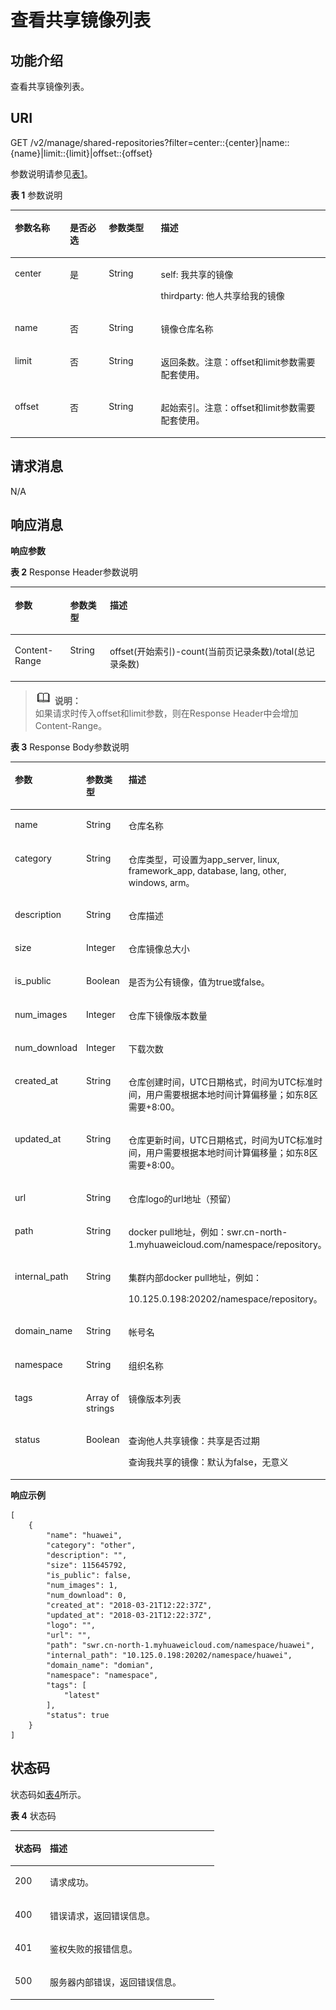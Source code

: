 # 查看共享镜像列表<a name="swr_02_0075"></a>

## 功能介绍<a name="section563520319418"></a>

查看共享镜像列表。

## URI<a name="section84235172429"></a>

GET /v2/manage/shared-repositories?filter=center::\{center\}|name::\{name\}|limit::\{limit\}|offset::\{offset\}

参数说明请参见[表1](#table591824984318)。

**表 1**  参数说明

<a name="table591824984318"></a>
<table><thead align="left"><tr id="row1997534904312"><th class="cellrowborder" valign="top" width="17.47%" id="mcps1.2.5.1.1"><p id="p14975114984317"><a name="p14975114984317"></a><a name="p14975114984317"></a>参数名称</p>
</th>
<th class="cellrowborder" valign="top" width="12.35%" id="mcps1.2.5.1.2"><p id="p997713492436"><a name="p997713492436"></a><a name="p997713492436"></a>是否必选</p>
</th>
<th class="cellrowborder" valign="top" width="16.53%" id="mcps1.2.5.1.3"><p id="p4845145816388"><a name="p4845145816388"></a><a name="p4845145816388"></a>参数类型</p>
</th>
<th class="cellrowborder" valign="top" width="53.65%" id="mcps1.2.5.1.4"><p id="p9977144910431"><a name="p9977144910431"></a><a name="p9977144910431"></a>描述</p>
</th>
</tr>
</thead>
<tbody><tr id="row12977154917431"><td class="cellrowborder" valign="top" width="17.47%" headers="mcps1.2.5.1.1 "><p id="p1197784911430"><a name="p1197784911430"></a><a name="p1197784911430"></a>center</p>
</td>
<td class="cellrowborder" valign="top" width="12.35%" headers="mcps1.2.5.1.2 "><p id="p119771449134311"><a name="p119771449134311"></a><a name="p119771449134311"></a>是</p>
</td>
<td class="cellrowborder" valign="top" width="16.53%" headers="mcps1.2.5.1.3 "><p id="p065414567"><a name="p065414567"></a><a name="p065414567"></a>String</p>
</td>
<td class="cellrowborder" valign="top" width="53.65%" headers="mcps1.2.5.1.4 "><p id="p19977144954320"><a name="p19977144954320"></a><a name="p19977144954320"></a>self: 我共享的镜像</p>
<p id="p168172411540"><a name="p168172411540"></a><a name="p168172411540"></a>thirdparty: 他人共享给我的镜像</p>
</td>
</tr>
<tr id="row13901011165316"><td class="cellrowborder" valign="top" width="17.47%" headers="mcps1.2.5.1.1 "><p id="p139779499438"><a name="p139779499438"></a><a name="p139779499438"></a>name</p>
</td>
<td class="cellrowborder" valign="top" width="12.35%" headers="mcps1.2.5.1.2 "><p id="p18977449104318"><a name="p18977449104318"></a><a name="p18977449104318"></a>否</p>
</td>
<td class="cellrowborder" valign="top" width="16.53%" headers="mcps1.2.5.1.3 "><p id="p14478120151219"><a name="p14478120151219"></a><a name="p14478120151219"></a>String</p>
</td>
<td class="cellrowborder" valign="top" width="53.65%" headers="mcps1.2.5.1.4 "><p id="p1197784915436"><a name="p1197784915436"></a><a name="p1197784915436"></a>镜像仓库名称</p>
</td>
</tr>
<tr id="row1297710495438"><td class="cellrowborder" valign="top" width="17.47%" headers="mcps1.2.5.1.1 "><p id="p1992562395311"><a name="p1992562395311"></a><a name="p1992562395311"></a>limit</p>
</td>
<td class="cellrowborder" valign="top" width="12.35%" headers="mcps1.2.5.1.2 "><p id="p16101155163513"><a name="p16101155163513"></a><a name="p16101155163513"></a>否</p>
</td>
<td class="cellrowborder" valign="top" width="16.53%" headers="mcps1.2.5.1.3 "><p id="p1722912301213"><a name="p1722912301213"></a><a name="p1722912301213"></a>String</p>
</td>
<td class="cellrowborder" valign="top" width="53.65%" headers="mcps1.2.5.1.4 "><p id="p14899423155320"><a name="p14899423155320"></a><a name="p14899423155320"></a>返回条数。注意：offset和limit参数需要配套使用。</p>
</td>
</tr>
<tr id="row1094719159531"><td class="cellrowborder" valign="top" width="17.47%" headers="mcps1.2.5.1.1 "><p id="p1694710157531"><a name="p1694710157531"></a><a name="p1694710157531"></a>offset</p>
</td>
<td class="cellrowborder" valign="top" width="12.35%" headers="mcps1.2.5.1.2 "><p id="p0965151043516"><a name="p0965151043516"></a><a name="p0965151043516"></a>否</p>
</td>
<td class="cellrowborder" valign="top" width="16.53%" headers="mcps1.2.5.1.3 "><p id="p15433144201218"><a name="p15433144201218"></a><a name="p15433144201218"></a>String</p>
</td>
<td class="cellrowborder" valign="top" width="53.65%" headers="mcps1.2.5.1.4 "><p id="p994720159536"><a name="p994720159536"></a><a name="p994720159536"></a>起始索引。注意：offset和limit参数需要配套使用。</p>
</td>
</tr>
</tbody>
</table>

## 请求消息<a name="section684103419566"></a>

N/A

## 响应消息<a name="section02053705819"></a>

**响应参数**

**表 2**  Response Header参数说明

<a name="table1424310301435"></a>
<table><thead align="left"><tr id="row735116303316"><th class="cellrowborder" valign="top" width="17.568243175682433%" id="mcps1.2.4.1.1"><p id="p8351730635"><a name="p8351730635"></a><a name="p8351730635"></a>参数</p>
</th>
<th class="cellrowborder" valign="top" width="12.57874212578742%" id="mcps1.2.4.1.2"><p id="p1535183015315"><a name="p1535183015315"></a><a name="p1535183015315"></a>参数类型</p>
</th>
<th class="cellrowborder" valign="top" width="69.85301469853015%" id="mcps1.2.4.1.3"><p id="p1335118301137"><a name="p1335118301137"></a><a name="p1335118301137"></a>描述</p>
</th>
</tr>
</thead>
<tbody><tr id="row183524301839"><td class="cellrowborder" valign="top" width="17.568243175682433%" headers="mcps1.2.4.1.1 "><p id="p103521030935"><a name="p103521030935"></a><a name="p103521030935"></a>Content-Range</p>
</td>
<td class="cellrowborder" valign="top" width="12.57874212578742%" headers="mcps1.2.4.1.2 "><p id="p935214305319"><a name="p935214305319"></a><a name="p935214305319"></a>String</p>
</td>
<td class="cellrowborder" valign="top" width="69.85301469853015%" headers="mcps1.2.4.1.3 "><p id="p163521730337"><a name="p163521730337"></a><a name="p163521730337"></a>offset(开始索引)-count(当前页记录条数)/total(总记录条数)</p>
</td>
</tr>
</tbody>
</table>

>![](public_sys-resources/icon-note.gif) **说明：**   
>如果请求时传入offset和limit参数，则在Response Header中会增加Content-Range。  

**表 3**  Response Body参数说明

<a name="table45446245174724"></a>
<table><thead align="left"><tr id="row1412623174724"><th class="cellrowborder" valign="top" width="21.52215221522152%" id="mcps1.2.4.1.1"><p id="p47313663174724"><a name="p47313663174724"></a><a name="p47313663174724"></a>参数</p>
</th>
<th class="cellrowborder" valign="top" width="19.75197519751975%" id="mcps1.2.4.1.2"><p id="p7201512174724"><a name="p7201512174724"></a><a name="p7201512174724"></a>参数类型</p>
</th>
<th class="cellrowborder" valign="top" width="58.725872587258735%" id="mcps1.2.4.1.3"><p id="p4480706174724"><a name="p4480706174724"></a><a name="p4480706174724"></a>描述</p>
</th>
</tr>
</thead>
<tbody><tr id="row40294727101415"><td class="cellrowborder" valign="top" width="21.52215221522152%" headers="mcps1.2.4.1.1 "><p id="p42647463101415"><a name="p42647463101415"></a><a name="p42647463101415"></a>name</p>
</td>
<td class="cellrowborder" valign="top" width="19.75197519751975%" headers="mcps1.2.4.1.2 "><p id="p31892459101415"><a name="p31892459101415"></a><a name="p31892459101415"></a>String</p>
</td>
<td class="cellrowborder" valign="top" width="58.725872587258735%" headers="mcps1.2.4.1.3 "><p id="p988225101415"><a name="p988225101415"></a><a name="p988225101415"></a>仓库名称</p>
</td>
</tr>
<tr id="row98876365819"><td class="cellrowborder" valign="top" width="21.52215221522152%" headers="mcps1.2.4.1.1 "><p id="p1624210616586"><a name="p1624210616586"></a><a name="p1624210616586"></a>category</p>
</td>
<td class="cellrowborder" valign="top" width="19.75197519751975%" headers="mcps1.2.4.1.2 "><p id="p2024436185814"><a name="p2024436185814"></a><a name="p2024436185814"></a>String</p>
</td>
<td class="cellrowborder" valign="top" width="58.725872587258735%" headers="mcps1.2.4.1.3 "><p id="p6245963583"><a name="p6245963583"></a><a name="p6245963583"></a>仓库类型，可设置为app_server, linux, framework_app, database, lang, other, windows, arm。</p>
</td>
</tr>
<tr id="row3367184810392"><td class="cellrowborder" valign="top" width="21.52215221522152%" headers="mcps1.2.4.1.1 "><p id="p16368174813396"><a name="p16368174813396"></a><a name="p16368174813396"></a>description</p>
</td>
<td class="cellrowborder" valign="top" width="19.75197519751975%" headers="mcps1.2.4.1.2 "><p id="p1936854883914"><a name="p1936854883914"></a><a name="p1936854883914"></a>String</p>
</td>
<td class="cellrowborder" valign="top" width="58.725872587258735%" headers="mcps1.2.4.1.3 "><p id="p036834817394"><a name="p036834817394"></a><a name="p036834817394"></a>仓库描述</p>
</td>
</tr>
<tr id="row626682835815"><td class="cellrowborder" valign="top" width="21.52215221522152%" headers="mcps1.2.4.1.1 "><p id="p1126642811589"><a name="p1126642811589"></a><a name="p1126642811589"></a>size</p>
</td>
<td class="cellrowborder" valign="top" width="19.75197519751975%" headers="mcps1.2.4.1.2 "><p id="p17266172885818"><a name="p17266172885818"></a><a name="p17266172885818"></a>Integer</p>
</td>
<td class="cellrowborder" valign="top" width="58.725872587258735%" headers="mcps1.2.4.1.3 "><p id="p2266162865816"><a name="p2266162865816"></a><a name="p2266162865816"></a>仓库镜像总大小</p>
</td>
</tr>
<tr id="row1286171411597"><td class="cellrowborder" valign="top" width="21.52215221522152%" headers="mcps1.2.4.1.1 "><p id="p54433257594"><a name="p54433257594"></a><a name="p54433257594"></a>is_public</p>
</td>
<td class="cellrowborder" valign="top" width="19.75197519751975%" headers="mcps1.2.4.1.2 "><p id="p19444192575914"><a name="p19444192575914"></a><a name="p19444192575914"></a>Boolean</p>
</td>
<td class="cellrowborder" valign="top" width="58.725872587258735%" headers="mcps1.2.4.1.3 "><p id="p944519257591"><a name="p944519257591"></a><a name="p944519257591"></a>是否为公有镜像，值为true或false。</p>
</td>
</tr>
<tr id="row38403527599"><td class="cellrowborder" valign="top" width="21.52215221522152%" headers="mcps1.2.4.1.1 "><p id="p1984085216595"><a name="p1984085216595"></a><a name="p1984085216595"></a>num_images</p>
</td>
<td class="cellrowborder" valign="top" width="19.75197519751975%" headers="mcps1.2.4.1.2 "><p id="p07801756165414"><a name="p07801756165414"></a><a name="p07801756165414"></a>Integer</p>
</td>
<td class="cellrowborder" valign="top" width="58.725872587258735%" headers="mcps1.2.4.1.3 "><p id="p17840175285913"><a name="p17840175285913"></a><a name="p17840175285913"></a>仓库下镜像版本数量</p>
</td>
</tr>
<tr id="row15637848145911"><td class="cellrowborder" valign="top" width="21.52215221522152%" headers="mcps1.2.4.1.1 "><p id="p166384486595"><a name="p166384486595"></a><a name="p166384486595"></a>num_download</p>
</td>
<td class="cellrowborder" valign="top" width="19.75197519751975%" headers="mcps1.2.4.1.2 "><p id="p197861656195414"><a name="p197861656195414"></a><a name="p197861656195414"></a>Integer</p>
</td>
<td class="cellrowborder" valign="top" width="58.725872587258735%" headers="mcps1.2.4.1.3 "><p id="p763834825915"><a name="p763834825915"></a><a name="p763834825915"></a>下载次数</p>
</td>
</tr>
<tr id="row65154041101837"><td class="cellrowborder" valign="top" width="21.52215221522152%" headers="mcps1.2.4.1.1 "><p id="p42985951101837"><a name="p42985951101837"></a><a name="p42985951101837"></a>created_at</p>
</td>
<td class="cellrowborder" valign="top" width="19.75197519751975%" headers="mcps1.2.4.1.2 "><p id="p59310043101837"><a name="p59310043101837"></a><a name="p59310043101837"></a>String</p>
</td>
<td class="cellrowborder" valign="top" width="58.725872587258735%" headers="mcps1.2.4.1.3 "><p id="p35094394113433"><a name="p35094394113433"></a><a name="p35094394113433"></a>仓库创建时间，UTC日期格式，时间为UTC标准时间，用户需要根据本地时间计算偏移量；如东8区需要+8:00。</p>
</td>
</tr>
<tr id="row57344470102311"><td class="cellrowborder" valign="top" width="21.52215221522152%" headers="mcps1.2.4.1.1 "><p id="p14390475102311"><a name="p14390475102311"></a><a name="p14390475102311"></a>updated_at</p>
</td>
<td class="cellrowborder" valign="top" width="19.75197519751975%" headers="mcps1.2.4.1.2 "><p id="p24777841102311"><a name="p24777841102311"></a><a name="p24777841102311"></a>String</p>
</td>
<td class="cellrowborder" valign="top" width="58.725872587258735%" headers="mcps1.2.4.1.3 "><p id="p29749998102311"><a name="p29749998102311"></a><a name="p29749998102311"></a>仓库更新时间，UTC日期格式，时间为UTC标准时间，用户需要根据本地时间计算偏移量；如东8区需要+8:00。</p>
</td>
</tr>
<tr id="row1037174225"><td class="cellrowborder" valign="top" width="21.52215221522152%" headers="mcps1.2.4.1.1 "><p id="p173714629"><a name="p173714629"></a><a name="p173714629"></a>url</p>
</td>
<td class="cellrowborder" valign="top" width="19.75197519751975%" headers="mcps1.2.4.1.2 "><p id="p3371846217"><a name="p3371846217"></a><a name="p3371846217"></a>String</p>
</td>
<td class="cellrowborder" valign="top" width="58.725872587258735%" headers="mcps1.2.4.1.3 "><p id="p15371642213"><a name="p15371642213"></a><a name="p15371642213"></a>仓库logo的url地址（预留）</p>
</td>
</tr>
<tr id="row96289175419"><td class="cellrowborder" valign="top" width="21.52215221522152%" headers="mcps1.2.4.1.1 "><p id="p1962815171412"><a name="p1962815171412"></a><a name="p1962815171412"></a>path</p>
</td>
<td class="cellrowborder" valign="top" width="19.75197519751975%" headers="mcps1.2.4.1.2 "><p id="p462801719419"><a name="p462801719419"></a><a name="p462801719419"></a>String</p>
</td>
<td class="cellrowborder" valign="top" width="58.725872587258735%" headers="mcps1.2.4.1.3 "><p id="p46296170410"><a name="p46296170410"></a><a name="p46296170410"></a>docker pull地址，例如：swr.cn-north-1.myhuaweicloud.com/namespace/repository。</p>
</td>
</tr>
<tr id="row1952451421"><td class="cellrowborder" valign="top" width="21.52215221522152%" headers="mcps1.2.4.1.1 "><p id="p195242115212"><a name="p195242115212"></a><a name="p195242115212"></a>internal_path</p>
</td>
<td class="cellrowborder" valign="top" width="19.75197519751975%" headers="mcps1.2.4.1.2 "><p id="p05245115210"><a name="p05245115210"></a><a name="p05245115210"></a>String</p>
</td>
<td class="cellrowborder" valign="top" width="58.725872587258735%" headers="mcps1.2.4.1.3 "><p id="p1752461723"><a name="p1752461723"></a><a name="p1752461723"></a>集群内部docker pull地址，例如：</p>
<p id="p8659141362"><a name="p8659141362"></a><a name="p8659141362"></a>10.125.0.198:20202/namespace/repository。</p>
</td>
</tr>
<tr id="row552719404114"><td class="cellrowborder" valign="top" width="21.52215221522152%" headers="mcps1.2.4.1.1 "><p id="p15110411915"><a name="p15110411915"></a><a name="p15110411915"></a>domain_name</p>
</td>
<td class="cellrowborder" valign="top" width="19.75197519751975%" headers="mcps1.2.4.1.2 "><p id="p751344113111"><a name="p751344113111"></a><a name="p751344113111"></a>String</p>
</td>
<td class="cellrowborder" valign="top" width="58.725872587258735%" headers="mcps1.2.4.1.3 "><p id="p6514184115111"><a name="p6514184115111"></a><a name="p6514184115111"></a>帐号名</p>
</td>
</tr>
<tr id="row1690219211219"><td class="cellrowborder" valign="top" width="21.52215221522152%" headers="mcps1.2.4.1.1 "><p id="p114951323118"><a name="p114951323118"></a><a name="p114951323118"></a>namespace</p>
</td>
<td class="cellrowborder" valign="top" width="19.75197519751975%" headers="mcps1.2.4.1.2 "><p id="p34970231519"><a name="p34970231519"></a><a name="p34970231519"></a>String</p>
</td>
<td class="cellrowborder" valign="top" width="58.725872587258735%" headers="mcps1.2.4.1.3 "><p id="p174981723714"><a name="p174981723714"></a><a name="p174981723714"></a>组织名称</p>
</td>
</tr>
<tr id="row526812354412"><td class="cellrowborder" valign="top" width="21.52215221522152%" headers="mcps1.2.4.1.1 "><p id="p4268153174414"><a name="p4268153174414"></a><a name="p4268153174414"></a>tags</p>
</td>
<td class="cellrowborder" valign="top" width="19.75197519751975%" headers="mcps1.2.4.1.2 "><p id="p102688354413"><a name="p102688354413"></a><a name="p102688354413"></a>Array of strings</p>
</td>
<td class="cellrowborder" valign="top" width="58.725872587258735%" headers="mcps1.2.4.1.3 "><p id="p62688354419"><a name="p62688354419"></a><a name="p62688354419"></a>镜像版本列表</p>
</td>
</tr>
<tr id="row10524198121716"><td class="cellrowborder" valign="top" width="21.52215221522152%" headers="mcps1.2.4.1.1 "><p id="p65241089174"><a name="p65241089174"></a><a name="p65241089174"></a>status</p>
</td>
<td class="cellrowborder" valign="top" width="19.75197519751975%" headers="mcps1.2.4.1.2 "><p id="p18524986172"><a name="p18524986172"></a><a name="p18524986172"></a>Boolean</p>
</td>
<td class="cellrowborder" valign="top" width="58.725872587258735%" headers="mcps1.2.4.1.3 "><p id="p4524683178"><a name="p4524683178"></a><a name="p4524683178"></a>查询他人共享镜像：共享是否过期</p>
<p id="p6673735121810"><a name="p6673735121810"></a><a name="p6673735121810"></a>查询我共享的镜像：默认为false，无意义</p>
</td>
</tr>
</tbody>
</table>

**响应示例**

```
[
    {
        "name": "huawei",
        "category": "other",
        "description": "",
        "size": 115645792,
        "is_public": false,
        "num_images": 1,
        "num_download": 0,
        "created_at": "2018-03-21T12:22:37Z",
        "updated_at": "2018-03-21T12:22:37Z",
        "logo": "",
        "url": "",
        "path": "swr.cn-north-1.myhuaweicloud.com/namespace/huawei",
        "internal_path": "10.125.0.198:20202/namespace/huawei",
        "domain_name": "domian",
        "namespace": "namespace",
        "tags": [
            "latest"
        ],
        "status": true
    }
]
```

## 状态码<a name="section5365169104253"></a>

状态码如[表4](#table1327183872417)所示。

**表 4**  状态码

<a name="table1327183872417"></a>
<table><thead align="left"><tr id="row127115381244"><th class="cellrowborder" valign="top" width="17.169999999999998%" id="mcps1.2.3.1.1"><p id="p2027103812240"><a name="p2027103812240"></a><a name="p2027103812240"></a>状态码</p>
</th>
<th class="cellrowborder" valign="top" width="82.83%" id="mcps1.2.3.1.2"><p id="p8271638162420"><a name="p8271638162420"></a><a name="p8271638162420"></a>描述</p>
</th>
</tr>
</thead>
<tbody><tr id="row13271143832414"><td class="cellrowborder" valign="top" width="17.169999999999998%" headers="mcps1.2.3.1.1 "><p id="p52711438162416"><a name="p52711438162416"></a><a name="p52711438162416"></a>200</p>
</td>
<td class="cellrowborder" valign="top" width="82.83%" headers="mcps1.2.3.1.2 "><p id="p16271143817245"><a name="p16271143817245"></a><a name="p16271143817245"></a>请求成功。</p>
</td>
</tr>
<tr id="row527119386242"><td class="cellrowborder" valign="top" width="17.169999999999998%" headers="mcps1.2.3.1.1 "><p id="p927263882412"><a name="p927263882412"></a><a name="p927263882412"></a>400</p>
</td>
<td class="cellrowborder" valign="top" width="82.83%" headers="mcps1.2.3.1.2 "><p id="p7272738132420"><a name="p7272738132420"></a><a name="p7272738132420"></a>错误请求，返回错误信息。</p>
</td>
</tr>
<tr id="row10272123812412"><td class="cellrowborder" valign="top" width="17.169999999999998%" headers="mcps1.2.3.1.1 "><p id="p22721838162418"><a name="p22721838162418"></a><a name="p22721838162418"></a>401</p>
</td>
<td class="cellrowborder" valign="top" width="82.83%" headers="mcps1.2.3.1.2 "><p id="p32721383247"><a name="p32721383247"></a><a name="p32721383247"></a>鉴权失败的报错信息。</p>
</td>
</tr>
<tr id="row1827243852412"><td class="cellrowborder" valign="top" width="17.169999999999998%" headers="mcps1.2.3.1.1 "><p id="p12272153822415"><a name="p12272153822415"></a><a name="p12272153822415"></a>500</p>
</td>
<td class="cellrowborder" valign="top" width="82.83%" headers="mcps1.2.3.1.2 "><p id="p327203862414"><a name="p327203862414"></a><a name="p327203862414"></a>服务器内部错误，返回错误信息。</p>
</td>
</tr>
</tbody>
</table>

